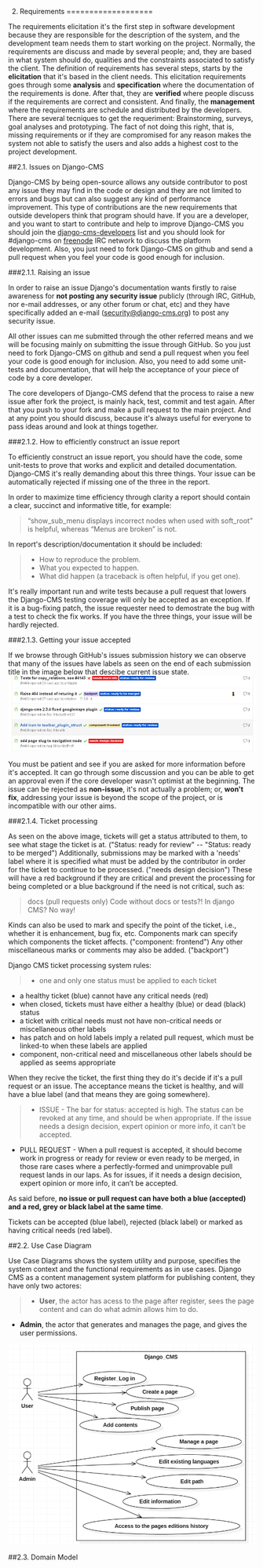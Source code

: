 2. Requirements 
===================

The requirements elicitation it's the first step in software development because they are responsible for the description of the system, and the development team needs them to start working on the project. Normally, the requirements are discuss and made by several people; and, they are based in what system should do, qualities and the constraints associated to satisfy the client. The definition of requirements has several steps, starts by the **elicitation** that it's based in the client needs. This elicitation requirements goes through some **analysis** and **specification** where the documentation of the requirements is done. After that, they are **verified** where people discuss if the requirements are correct and consistent. And finally, the **management** where the requirements are schedule and distributed by the developers. There are several tecniques to get the requeriment: Brainstorming, surveys, goal analyses and prototyping.
The fact of not doing this right, that is, missing requirements or if they are compromised for any reason makes the system not able to satisfy the users and also adds a highest cost to the project development.
 

##2.1. Issues on Django-CMS


Django-CMS by being open-source allows any outside contributor to post any issue they may find in the code or design and they are not limited to errors and bugs but can also suggest any kind of performance improvement. This type of contributions are the new requirements that outside developers think that program should have. If you are a developer, and you want to start to contribute and help to improve Django-CMS you should join the [django-cms-developers](https://groups.google.com/forum/#!forum/django-cms-developers) list and you should look for #django-cms on [freenode](http://freenode.net/) IRC network to discuss the platform development. Also, you just need to fork Django-CMS on github and send a pull request when you feel your code is good enough for inclusion.

###2.1.1. Raising an issue

In order to raise an issue Django's documentation wants firstly to raise awareness for **not posting any security issue** publicly (through IRC, GitHub, nor e-mail addresses, or any other forum or chat, etc) and they have specifically added an e-mail (security@django-cms.org) to post any security issue.

All other issues can me submitted through the other referred means and we will be focusing mainly on submitting the issue through GitHub. So you just need to fork Django-CMS on github and send a pull request when you feel your code is good enough for inclusion. Also, you need to add some unit-tests and documentation, that will help the acceptance of your piece of code by a core developer.

The core developers of Django-CMS defend that the process to raise a new issue after fork the project, is mainly hack, test, commit and test again. After that you push to your fork and make a pull request to the main project. And at any point you should discuss, because it's always useful for everyone to pass ideas around and look at things together.

###2.1.2. How to efficiently construct an issue report

To efficiently construct an issue report, you should have the code, some unit-tests to prove that works and explicit and detailed documentation. Django-CMS it's really demanding about this three things. Your issue can be automatically rejected if missing one of the three in the report. 

In order to maximize time efficiency through clarity a report should contain a clear, succinct and informative title, for example:
> “show_sub_menu displays incorrect nodes when used with soft_root” is helpful, whereas “Menus are broken” is not.

In report's description/documentation it should be included:

>- How to reproduce the problem.
>- What you expected to happen.
>- What did happen (a traceback is often helpful, if you get one).

It's really important run and write tests because a pull request that lowers the Django-CMS testing coverage will only be accepted as an exception. If it is a bug-fixing patch, the issue requester need to demostrate the bug with a test to check the fix works.
If you have the three things, your issue will be hardly rejected.

###2.1.3. Getting your issue accepted

If we browse through GitHub's issues submission history we can observe that many of the issues have labels as seen on the end of each submission title in the image below that descibe current issue state.
![Issues - Labels](/ESOF-docs/images/issues_labels.PNG)

You must be patient and see if you are asked for more information before it's accepted. It can go through some discussion and you can be able to get an approval even if the core developer wasn't optimist at the beginning. The issue can be rejected as **non-issue**, it's not actually a problem; or, **won't fix**, addressing your issue is beyond the scope of the project, or is incompatible with our other aims. 

###2.1.4. Ticket processing

As seen on the above image, tickets will get a status attributed to them, to see what stage the ticket is at. ("Status: ready for review" -- "Status: ready to be merged")
Additionally, submissions may be marked with a 'needs' label where it is specified what must be added by the contributor in order for the ticket to continue to be processed. ("needs design decision")
These will have a red background if they are critical and prevent the processing for being completed or a blue background if the need is not critical, such as:
>docs
(pull requests only) Code without docs or tests?! In django CMS? No way!

Kinds can also be used to mark and specify the point of the ticket, i.e., whether it is enhancement, bug fix, etc.
Components mark can specify which components the ticket affects. ("component: frontend")
Any other miscellaneous marks or comments may also be added. ("backport")

Django CMS ticket processing system rules:
>- one and only one status must be applied to each ticket
- a healthy ticket (blue) cannot have any critical needs (red)
- when closed, tickets must have either a healthy (blue) or dead (black) status
- a ticket with critical needs must not have non-critical needs or miscellaneous other labels
- has patch and on hold labels imply a related pull request, which must be linked-to when these labels are applied
- component, non-critical need and miscellaneous other labels should be applied as seems appropriate

When they recive the ticket, the first thing they do it's decide if it's a pull request or an issue. The acceptance means the ticket is healthy, and will have a blue label (and that means they are going somewhere).
>- ISSUE - The bar for status: accepted is high. The status can be revoked at any time, and should be when appropriate. If the issue needs a design decision, expert opinion or more info, it can’t be accepted.
- PULL REQUEST - When a pull request is accepted, it should become work in progress or ready for review or even ready to be merged, in those rare cases where a perfectly-formed and unimprovable pull request lands in our laps. As for issues, if it needs a design decision, expert opinion or more info, it can’t be accepted.

As said before, **no issue or pull request can have both a blue (accepted) and a red, grey or black label at the same time**.

Tickets can be accepted (blue label), rejected (black label) or marked as having critical needs (red label). 

##2.2. Use Case Diagram

Use Case Diagrams shows the system utility and purpose, specifies the system context and the functional requirements as in use cases. Django CMS as a content management system platform for publishing content, they have only two actores: 
>- **User**, the actor has acess to the page after register, sees the page content and can do what admin allows him to do.
- **Admin**, the actor that generates and manages the page, and gives the user permissions.

![Use Case Diagram](/ESOF-docs/images/use_case.png)

##2.3. Domain Model
